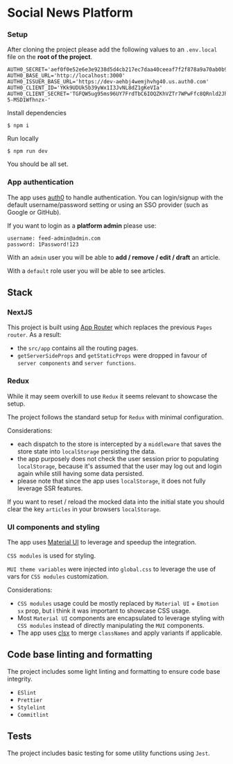 # Social News Platform

### Setup

After cloning the project please add the following values to an `.env.local` file on the **root of the project**.

```
AUTH0_SECRET='aef0f0e52e6e3e9238d5d4cb217ec7daa40ceeaf7f2f878a9a70ab0b92950565'
AUTH0_BASE_URL='http://localhost:3000'
AUTH0_ISSUER_BASE_URL='https://dev-aehbj4wemjhvhg40.us.auth0.com'
AUTH0_CLIENT_ID='YKk9UDUk5b39yWx1I3JvNL8dZ1gKeVIa'
AUTH0_CLIENT_SECRET='TGFQW5ug95ms96UY7FrdTbC6IOQZKhVZTr7WPwFfc8QRnld2Jh-5-MSD1Wfhnzx-'
```

Install dependencies

`$ npm i`

Run locally

`$ npm run dev`

You should be all set.

### App authentication

The app uses [auth0](https://auth0.com/) to handle authentication. You can login/signup with the default username/password setting or using an SSO provider (such as Google or GitHub).

If you want to login as a **platform admin** please use:

```
username: feed-admin@admin.com
password: 1Password!123
```

With an `admin` user you will be able to **add / remove / edit / draft** an article.

With a `default` role user you will be able to see articles.

## Stack

### NextJS

This project is built using [App Router](https://nextjs.org/docs/app) which replaces the previous `Pages router`. As a result:

- the `src/app` contains all the routing pages.
- `getServerSideProps` and `getStaticProps` were dropped in favour of `server components` and `server functions`.

### Redux

While it may seem overkill to use `Redux` it seems relevant to showcase the setup.

The project follows the standard setup for `Redux` with minimal configuration.

Considerations:

- each dispatch to the store is intercepted by a `middleware` that saves the store state into `localStorage` persisting the data.
- the app purposely does not check the user session prior to populating `localStorage`, because it's assumed that the user may log out and login again while still having some data persisted.
- please note that since the app uses `localStorage`, it does not fully leverage SSR features.

If you want to reset / reload the mocked data into the initial state you should clear the key `articles` in your browsers `localStorage`.

### UI components and styling

The app uses [Material UI](https://mui.com/material-ui/all-components/) to leverage and speedup the integration.

`CSS modules` is used for styling.

`MUI theme variables` were injected into `global.css` to leverage the use of vars for `CSS modules` customization.

Considerations:

- `CSS modules` usage could be mostly replaced by `Material UI` + `Emotion` `sx` prop, but i think it was important to showcase CSS usage.
- Most `Material UI` components are encapsulated to leverage styling with `CSS modules` instead of directly manipulating the `MUI` components.
- The app uses [clsx](https://www.npmjs.com/package/clsx) to merge `classNames` and apply variants if applicable.

## Code base linting and formatting

The project includes some light linting and formatting to ensure code base integrity.

- `ESlint`
- `Prettier`
- `Stylelint`
- `Commitlint`

## Tests

The project includes basic testing for some utility functions using `Jest`.
